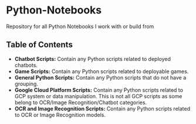 # Python-Notebooks
Repository for all Python Notebooks I work with or build from

## Table of Contents
- **Chatbot Scripts:** Contain any Python scripts related to deployed chatbots.
- **Game Scripts:** Contain any Python scripts related to deployable games.
- **General Python Scripts:** Contain any Python scripts that do not have a grouping.
- **Google Cloud Platform Scripts:** Contain any Python scripts related to GCP system or data manipulation. This is not all GCP scripts as some belong to OCR/Image Recognition/Chatbot categories.
- **OCR and Image Recognition Scripts:** Contain any Python scripts related to OCR or Image Recognition models.
